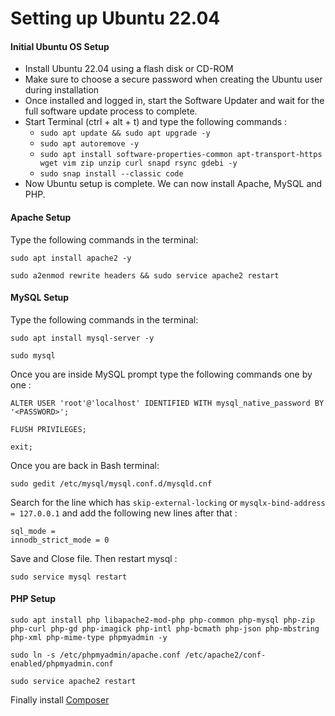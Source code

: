 # Setting up Ubuntu 22.04


#### Initial Ubuntu OS Setup
* Install Ubuntu 22.04 using a flash disk or CD-ROM
* Make sure to choose a secure password when creating the Ubuntu user during installation
* Once installed and logged in, start the Software Updater and wait for the full software update process to complete.
* Start Terminal (ctrl + alt + t) and type the following commands :
	* ```sudo apt update && sudo apt upgrade -y```
	* ```sudo apt autoremove -y```
	* ```sudo apt install software-properties-common apt-transport-https wget vim zip unzip curl snapd rsync gdebi -y```
	* ```sudo snap install --classic code```
* Now Ubuntu setup is complete. We can now install Apache, MySQL and PHP.

#### Apache Setup
Type the following commands in the terminal:

```sudo apt install apache2 -y```

 ```sudo a2enmod rewrite headers && sudo service apache2 restart```

#### MySQL Setup

Type the following commands in the terminal:

```sudo apt install mysql-server -y```

```sudo mysql```

Once you are inside MySQL prompt type the following commands one by one : 

```ALTER USER 'root'@'localhost' IDENTIFIED WITH mysql_native_password BY '<PASSWORD>';```

```FLUSH PRIVILEGES;```

```exit;```

Once you are back in Bash terminal:

```sudo gedit /etc/mysql/mysql.conf.d/mysqld.cnf```

Search for the line which has ```skip-external-locking``` or ```mysqlx-bind-address = 127.0.0.1``` and add the following new lines after that : 

```
sql_mode = 
innodb_strict_mode = 0
```
Save and Close file. Then restart mysql :

```sudo service mysql restart```

#### PHP Setup

```sudo apt install php libapache2-mod-php php-common php-mysql php-zip php-curl php-gd php-imagick php-intl php-bcmath php-json php-mbstring php-xml php-mime-type phpmyadmin -y```

```sudo ln -s /etc/phpmyadmin/apache.conf /etc/apache2/conf-enabled/phpmyadmin.conf```

```sudo service apache2 restart```

Finally install [Composer](https://getcomposer.org/download/)
